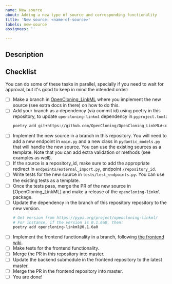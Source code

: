 ```yaml
---
name: New source
about: Adding a new type of source and corresponding functionality
title: 'New source: <name-of-source>'
labels: new-source
assignees: ''

---
```


## Description

<!-- Add your description here -->

## Checklist

You can do some of these tasks in parallel, specially if you need to wait for approval, but it's good to keep in mind the intended order:

* [ ] Make a branch in [OpenCloning_LinkML](https://github.com/OpenCloning/OpenCloning_LinkML) where you implement the new source (see extra docs in there) on how to do this.
* [ ] Add your branch as a dependency (via commit id) using poetry in this repository, to update `opencloning-linkml` dependency in `pyproject.toml`:
    ```bash
    poetry add git+https://github.com/OpenCloning/OpenCloning_LinkML#<commit-id>
    ```
* [ ] Implement the new source in a branch in this repository. You will need to add a new endpoint in `main.py` and a new class in `pydantic_models.py` that will handle the new source. You can use the existing sources as a template. Note that you can add extra validation or methods (see examples as well).
* [ ] If the source is a repository_id, make sure to add the appropriate redirect in `endpoints/external_import.py`, endpoint `/repository_id`.
* [ ] Write tests for the new source in `tests/test_endpoints.py`. You can use the existing tests as a template.
* [ ] Once the tests pass, merge the PR of the new source in [OpenCloning_LinkML] and make a release of the `opencloning-linkml` package.
* [ ] Update the dependency in the branch of this repository repository to the new version.
    ```bash
    # Get version from https://pypi.org/project/opencloning-linkml/
    # For instance, if the version is 0.1.6a0, then:
    poetry add opencloning-linkml@0.1.6a0
    ```
* [ ] Implement the frontend functionality in a branch, following [the frontend wiki](https://github.com/manulera/OpenCloning_frontend/wiki/Checklist-%E2%80%90--adding-a-source).
* [ ] Make tests for the frontend functionality.
* [ ] Merge the PR in this repository into master.
* [ ]  Update the backend submodule in the frontend repository to the latest master.
* [ ]  Merge the PR in the frontend repository into master.
* [ ] You are done!
